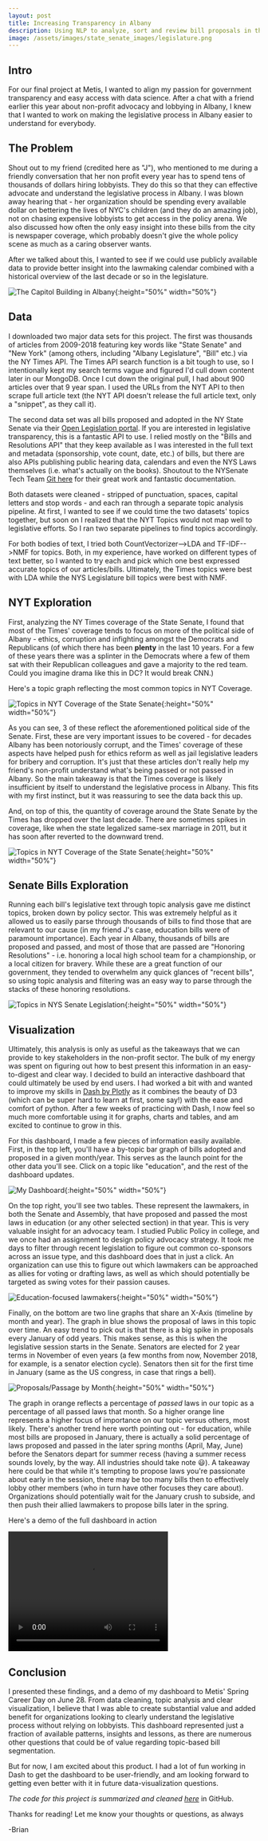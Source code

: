 ```yaml
---
layout: post
title: Increasing Transparency in Albany
description: Using NLP to analyze, sort and review bill proposals in the NYS Legislature
image: /assets/images/state_senate_images/legislature.png
---
```


## Intro
For our final project at Metis, I wanted to align my passion for government transparency and easy access with data science. After a chat with a friend earlier this year about non-profit advocacy and lobbying in Albany, I knew that I wanted to work on making the legislative process in Albany easier to understand for everybody.

## The Problem
Shout out to my friend (credited here as "J"), who mentioned to me during a friendly conversation that her non profit every year has to spend tens of thousands of dollars hiring lobbyists. They do this so that they can effective advocate and understand the legislative process in Albany. I was blown away hearing that - her organization should be spending every available dollar on bettering the lives of NYC's children (and they do an amazing job), not on chasing expensive lobbyists to get access in the policy arena. We also discussed how often the only easy insight into these bills from the city is newspaper coverage, which probably doesn't give the whole policy scene as much as a caring observer wants.

After we talked about this, I wanted to see if we could use publicly available data to provide better insight into the lawmaking calendar combined with a historical overview of the last decade or so in the legislature.

![The Capitol Building in Albany](/assets/images/state_senate_images/legislature.png ){:height="50%" width="50%"}


## Data
I downloaded two major data sets for this project. The first was thousands of articles from 2009-2018 featuring key words like "State Senate" and "New York" (among others, including "Albany Legislature", "Bill" etc.) via the NY Times API. The Times API search function is a bit tough to use, so I intentionally kept my search terms vague and figured I'd cull down content later in our MongoDB. Once I cut down the original pull, I had about 900 articles over that 9 year span. I used the URLs from the NYT API to then scrape full article text (the NYT API doesn't release the full article text, only a "snippet", as they call it).

The second data set was all bills proposed and adopted in the NY State Senate via their [Open Legislation portal](http://legislation.nysenate.gov/static/docs/html/). If you are interested in legislative transparency, this is a fantastic API to use. I relied mostly on the "Bills and Resolutions API" that they keep available as I was interested in the full text and metadata (sponsorship, vote count, date, etc.) of bills, but there are also APIs publishing public hearing data, calendars and even the NYS Laws themselves (i.e. what's actually on the books). Shoutout to the NYSenate Tech Team [Git here](https://github.com/nysenate/OpenLegislation) for their great work and fantastic documentation.

Both datasets were cleaned - stripped of punctuation, spaces, capital letters and stop words - and each ran through a separate topic analysis pipeline. At first, I wanted to see if we could time the two datasets' topics together, but soon on I realized that the NYT Topics would not map well to legislative efforts. So I ran two separate pipelines to find topics accordingly.

For both bodies of text, I tried both CountVectorizer-->LDA and TF-IDF-->NMF for topics. Both, in my experience, have worked on different types of text better, so I wanted to try each and pick which one best expressed accurate topics of our articles/bills. Ultimately, the Times topics were best with LDA while the NYS Legislature bill topics were best with NMF.

## NYT Exploration
First, analyzing the NY Times coverage of the State Senate, I found that most of the Times' coverage tends to focus on more of the political side of Albany - ethics, corruption and infighting amongst the Democrats and Republicans (of which there has been **plenty** in the last 10 years. For a few of these years there was a splinter in the Democrats where a few of them sat with their Republican colleagues and gave a majority to the red team. Could you imagine drama like this in DC? It would break CNN.)

Here's a topic graph reflecting the most common topics in NYT Coverage.

![Topics in NYT Coverage of the State Senate](/assets/images/state_senate_images/times_topics_bar.png){:height="50%" width="50%"}

As you can see, 3 of these reflect the aforementioned political side of the Senate. First, these are very important issues to be covered - for decades Albany has been notoriously corrupt, and the Times' coverage of these aspects have helped push for ethics reform as well as jail legislative leaders for bribery and corruption. It's just that these articles don't really help my friend's non-profit understand what's being passed or not passed in Albany. So the main takeaway is that the Times coverage is likely insufficient by itself to understand the legislative process in Albany. This fits with my first instinct, but it was reassuring to see the data back this up.

And, on top of this, the quantity of coverage around the State Senate by the Times has dropped over the last decade. There are sometimes spikes in coverage, like when the state legalized same-sex marriage in 2011, but it has soon after reverted to the downward trend.

![Topics in NYT Coverage of the State Senate](/assets/images/state_senate_images/nyt_coverage_overtime.png){:height="50%" width="50%"}


## Senate Bills Exploration
Running each bill's legislative text through topic analysis gave me distinct topics, broken down by policy sector. This was extremely helpful as it allowed us to easily parse through thousands of bills to find those that are relevant to our cause (in my friend J's case, education bills were of paramount importance). Each year in Albany, thousands of bills are proposed and passed, and most of those that are passed are "Honoring Resolutions" - i.e. honoring a local high school team for a championship, or a local citizen for bravery. While these are a great function of our government, they tended to overwhelm any quick glances of "recent bills", so using topic analysis and filtering was an easy way to parse through the stacks of these honoring resolutions.

![Topics in NYS Senate Legislation](/assets/images/state_senate_images/senate_topics.png){:height="50%" width="50%"}

## Visualization
Ultimately, this analysis is only as useful as the takeaways that we can provide to key stakeholders in the non-profit sector. The bulk of my energy was spent on figuring out how to best present this information in an easy-to-digest and clear way. I decided to build an interactive dashboard that could ultimately be used by end users. I had worked a bit with and wanted to improve my skills in [Dash by Plotly](https://plot.ly/products/dash/) as it combines the beauty of D3 (which can be super hard to learn at first, some say!) with the ease and comfort of python. After a few weeks of practicing with Dash, I now feel so much more comfortable using it for graphs, charts and tables, and am excited to continue to grow in this.

For this dashboard, I made a few pieces of information easily available. First, in the top left, you'll have a by-topic bar graph of bills adopted and proposed in a given month/year. This serves as the launch point for the other data you'll see. Click on a topic like "education", and the rest of the dashboard updates.

![My Dashboard](/assets/images/state_senate_images/full_dashboard.png){:height="50%" width="50%"}

On the top right, you'll see two tables. These represent the lawmakers, in both the Senate and Assembly, that have proposed and passed the most laws in education (or any other selected section) in that year. This is very valuable insight for an advocacy team. I studied Public Policy in college, and we once had an assignment to design policy advocacy strategy. It took me days to filter through recent legislation to figure out common co-sponsors across an issue type, and this dashboard does that in just a click. An organization can use this to figure out which lawmakers can be approached as allies for voting or drafting laws, as well as which should potentially be targeted as swing votes for their passion causes.

![Education-focused lawmakers](/assets/images/state_senate_images/legislators_education.png){:height="50%" width="50%"}


Finally, on the bottom are two line graphs that share an X-Axis (timeline by month and year). The graph in blue shows the proposal of laws in this topic over time. An easy trend to pick out is that there is a big spike in proposals every January of odd years. This makes sense, as this is when the legislative session starts in the Senate. Senators are elected for 2 year terms in November of even years (a few months from now, November 2018, for example, is a senator election cycle). Senators then sit for the first time in January (same as the US congress, in case that rings a bell).

![Proposals/Passage by Month](/assets/images/state_senate_images/blueorange_education.png){:height="50%" width="50%"}

The graph in orange reflects a percentage of *passed* laws in our topic as a percentage of all passed laws that month. So a higher orange line represents a higher focus of importance on our topic versus others, most likely. There's another trend here worth pointing out - for education, while most bills are proposed in January, there is actually a solid percentage of laws proposed and passed in the later spring months (April, May, June) before the Senators depart for summer recess (having a summer recess sounds lovely, by the way. All industries should take note :smiley:). A takeaway here could be that while it's tempting to propose laws you're passionate about early in the session, there may be too many bills then to effectively lobby other members (who in turn have other focuses they care about). Organizations should potentially wait for the January crush to subside, and then push their allied lawmakers to propose bills later in the spring.

Here's a demo of the full dashboard in action

<video width="320" height="240" src="demo_dash1.mov"></video>

## Conclusion

I presented these findings, and a demo of my dashboard to Metis' Spring Career Day on June 28. From data cleaning, topic analysis and clear visualization, I believe that I was able to create substantial value and added benefit for organizations looking to clearly understand the legislative process without relying on lobbyists. This dashboard represented just a fraction of available patterns, insights and lessons, as there are numerous other questions that could be of value regarding topic-based bill segmentation.

But for now, I am excited about this product. I had a lot of fun working in Dash to get the dashboard to be user-friendly, and am looking forward to getting even better with it in future data-visualization questions.

*The code for this project is summarized and cleaned [here](https://github.com/BNewborn/nys_senate)* in GitHub.

Thanks for reading! Let me know your thoughts or questions, as always

-Brian

